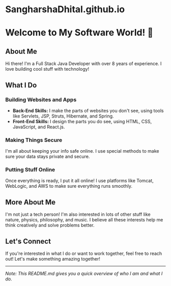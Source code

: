 # SangharshaDhital.github.io

# Welcome to My Software World! 🚀

## About Me
Hi there! I'm a Full Stack Java Developer with over 8 years of experience. I love building cool stuff with technology!

## What I Do
### Building Websites and Apps
- **Back-End Skills:** I make the parts of websites you don't see, using tools like Servlets, JSP, Struts, Hibernate, and Spring.
- **Front-End Skills:** I design the parts you do see, using HTML, CSS, JavaScript, and React.js.

### Making Things Secure
I'm all about keeping your info safe online. I use special methods to make sure your data stays private and secure.

### Putting Stuff Online
Once everything is ready, I put it all online! I use platforms like Tomcat, WebLogic, and AWS to make sure everything runs smoothly.

## More About Me
I'm not just a tech person! I'm also interested in lots of other stuff like nature, physics, philosophy, and music. I believe all these interests help me think creatively and solve problems better.

## Let's Connect
If you're interested in what I do or want to work together, feel free to reach out! Let's make something amazing together!

---

*Note: This README.md gives you a quick overview of who I am and what I do.*
